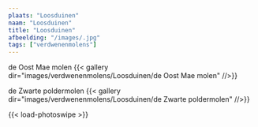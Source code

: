 ```yaml
---
plaats: "Loosduinen"
naam: "Loosduinen"
title: "Loosduinen"
afbeelding: "/images/.jpg"
tags: ["verdwenenmolens"]
---
```


de Oost Mae molen
{{< gallery dir="images/verdwenenmolens/Loosduinen/de Oost Mae molen" //>}}

de Zwarte poldermolen
{{< gallery dir="images/verdwenenmolens/Loosduinen/de Zwarte poldermolen" //>}}

{{< load-photoswipe >}}

